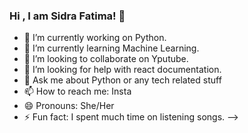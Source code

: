 ### Hi , I am Sidra Fatima! 👋

- 🔭 I’m currently working on Python.
- 🌱 I’m currently learning Machine Learning.
- 👯 I’m looking to collaborate on Yputube.
- 🤔 I’m looking for help with react documentation.
- 💬 Ask me about Python or any tech related stuff
- 📫 How to reach me: Insta
- 😄 Pronouns: She/Her
- ⚡ Fun fact: I spent much time on listening songs.
-->
